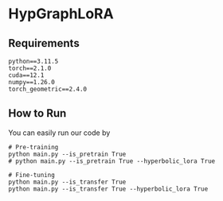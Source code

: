 # HypGraphLoRA

## Requirements
```
python==3.11.5
torch==2.1.0
cuda==12.1
numpy==1.26.0
torch_geometric==2.4.0
```

## How to Run
You can easily run our code by

```
# Pre-training
python main.py --is_pretrain True
# python main.py --is_pretrain True --hyperbolic_lora True

# Fine-tuning
python main.py --is_transfer True
python main.py --is_transfer True --hyperbolic_lora True
```
